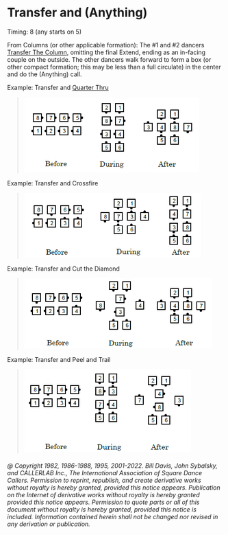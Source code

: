 
# Transfer and (Anything)

Timing: 8 (any starts on 5)

From Columns (or other applicable formation): The #1 and #2 dancers
[Transfer The Column](../a1/transfer_the_column.md), omitting
the final Extend, ending as an in-facing couple on the outside. The
other dancers walk forward to form a box (or other compact formation;
this may be less than a full circulate) in the center and do the
(Anything) call.

Example: Transfer and [ Quarter Thru](../a1/quarter_thru.md)

> 
> ![alt](transfer_and_anything_1a.png)![alt](transfer_and_anything_1b.png)![alt](transfer_and_anything_1c.png)
>

Example: Transfer and Crossfire

> 
> ![alt](transfer_and_anything_2a.png)![alt](transfer_and_anything_2b.png)![alt](transfer_and_anything_2c.png)
> 

Example: Transfer and Cut the Diamond

> 
> ![alt](transfer_and_anything_3a.png)![alt](transfer_and_anything_3b.png)![alt](transfer_and_anything_3c.png)
> 

Example: Transfer and Peel and Trail

> 
> ![alt](transfer_and_anything_4a.png)![alt](transfer_and_anything_4b.png)![alt](transfer_and_anything_4c.png)
> 

###### @ Copyright 1982, 1986-1988, 1995, 2001-2022. Bill Davis, John Sybalsky, and CALLERLAB Inc., The International Association of Square Dance Callers. Permission to reprint, republish, and create derivative works without royalty is hereby granted, provided this notice appears. Publication on the Internet of derivative works without royalty is hereby granted provided this notice appears. Permission to quote parts or all of this document without royalty is hereby granted, provided this notice is included. Information contained herein shall not be changed nor revised in any derivation or publication.
